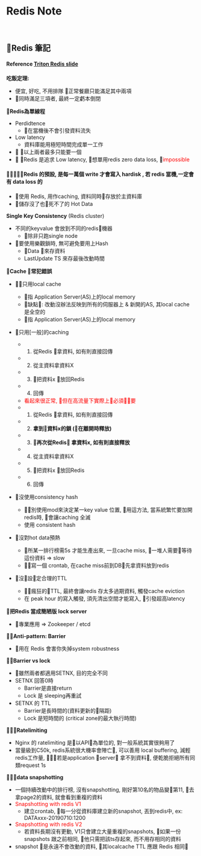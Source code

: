 # Redis Note
<br>

## Redis 筆記
#### Reference [Triton Redis slide](https://github.com/TritonHo/slides/blob/master/Taipei%202019-06%20talk/redis-2019.pdf?fbclid=IwAR0e2eyuy4kFkYIwGAZEITK3kyirEKbHMvKSldpPPLrm4GB0pAbR4Lv2nRg)

**吃飯定理:**
- 便宜, 好吃, 不用排隊 正常餐廳只能滿足其中兩項
- 同時滿足三項者, 最終一定虧本倒閉

**Redis為單線程**
- Perdidtence
  * 在當機後不會引發資料流失
- Low latency
  * 資料庫能用極短時間完成單一工作
-  以上兩者最多只能要一個
-  Redis 是追求 Low latency, 想單用redis zero data loss, <font color="#ff0000">impossible</font>
#### Redis 的預設, 是每一萬個 write 才會寫入 hardisk , 若 redis 當機,一定會有 data loss 的  
- 使用 Redis, 用作caching, 資料同時存放於主資料庫
- 儲存沒了也死不了的 Hot Data

**Single Key Consistency** (Redis cluster)
- 不同的keyvalue 會放到不同的redis機器
  * 除非只跑single node
- 要使用樂觀鎖時, 無可避免要用上Hash
  * Data 來存資料
  * LastUpdate TS 來存最後改動時間

**Cache 常犯錯誤**
- 只用local cache
  * 指 Application Server(AS)上的local memory
  * 缺點: 改動沒辦法反映到所有的伺服器上 & 新開的AS, 其local cache 是全空的
  * 指 Application Server(AS)上的local memory
- 只用[一般]的caching
  * 1. 從Redis 拿資料, 如有則直接回傳
  * 2. 從主資料拿資料X
  * 3. 把資料x 放回Redis
  * 4. 回傳
  * <font color="#ff0000">看起來很正常, 但在高流量下實際上必須要</font>
  * 1. 從Redis 拿資料, 如有則直接回傳
  * 2. **拿到資料x的鎖 (在離開時釋放)**
  * 3. **再次從Redis 拿資料x, 如有則直接釋放**
  * 4. 從主資料拿資料X
  * 5. 把資料x 放回Redis
  * 6. 回傳    

- 沒使用consistency hash
  * 別使用mod來決定某一key value 位置, 用這方法, 當系統繁忙要加開redis時, 會讓caching 全滅
  * 使用 consistent hash
- 沒對hot data預熱
  * 所某一排行榜需5s 才能生產出來, 一旦cache miss, 一堆人需要等待這份資料 => slow
  * 寫一個 crontab, 在cache miss前到DB先拿資料放到redis
- 沒設定合理的TTL
  * 瘋狂的TTL, 最終會讓redis 存太多過期資料, 觸發cache eviction
  * 在 peak hour 的寫入觸發, 須先清出空間才能寫入, 引發超高latency

**把Redis 當成簡陋版 lock server**
- 專業應用 => Zookeeper / etcd

**Anti-pattern: Barrier**
- 用在 Redis 會害你失掉system robustness

**Barrier vs lock**
- 雖然兩者都適用SETNX, 目的完全不同
- SETNX 回答0時
  - Barrier是直接return
  - Lock 是 sleeping再重試
- SETNX 的 TTL
  - Barrier是長時間的(資料更新的隔距)
  - Lock 是短時間的 (critical zone的最大執行時間)

**Ratelimiting**
- Nginx 的 ratelimiting 是以API為單位的, 對一般系統其實很夠用了
- 當量級到C50k, redis系統很大機率會陣亡, 可以善用 local buffering, 減輕redis工作量, 若是application server 拿不到資料, 便乾脆拒絕所有同類request 1s

**data snapshotting**
- 一個持續改動中的排行榜, 沒有snapshotting, 剛好第10名的物品變第11, 去拿page2的資料, 就會看到重複的資料
- <font color="#ff0000">Snapshotting with redis V1</font>
  - 建立crontab, 每一分從資料庫建立新的snapshot, 丟到redis中, ex: DATAxxx-20190710:1200
- <font color="#ff0000">Snapshotting with redis V2</font>
  - 若資料長期沒有更動, V1只會建立大量重複的snapshots, 如果一份snapshots 跟之前相同, 他只需把該ts存起來, 而不用存相同的資料
- snapshot 是永遠不會改動的資料, 其localcache TTL 應跟 Redis 相同

